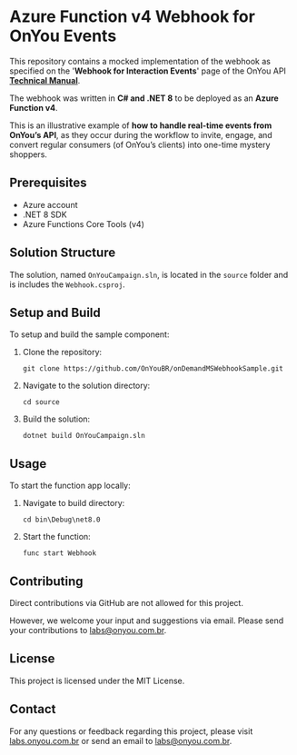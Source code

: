 # Azure Function v4 Webhook for OnYou Events

This repository contains a mocked implementation of the webhook as specified on the '**Webhook for Interaction Events**' page of the OnYou API [**Technical Manual**](https://insights.onyou.com.br/api-manual).

The webhook was written in **C# and .NET 8** to be deployed as an **Azure Function v4**.

This is an illustrative example of **how to handle real-time events from OnYou’s API**, as they occur during the workflow to invite, engage, and convert regular consumers (of OnYou’s clients) into one-time mystery shoppers.

## Prerequisites

- Azure account
- .NET 8 SDK
- Azure Functions Core Tools (v4)

## Solution Structure

The solution, named `OnYouCampaign.sln`, is located in the `source` folder and is includes the `Webhook.csproj`.

## Setup and Build
To setup and build the sample component:

1. Clone the repository:

   ```shell
   git clone https://github.com/OnYouBR/onDemandMSWebhookSample.git
   ```

2. Navigate to the solution directory:

   ```shell
   cd source
   ```

3. Build the solution:

   ```shell
   dotnet build OnYouCampaign.sln
   ```

## Usage

To start the function app locally:

1. Navigate to build directory:

   ```shell
   cd bin\Debug\net8.0
   ```

2. Start the function:

   ```shell
   func start Webhook
   ```

## Contributing

Direct contributions via GitHub are not allowed for this project.

However, we welcome your input and suggestions via email. Please send your contributions to <labs@onyou.com.br>.

## License

This project is licensed under the MIT License.

## Contact

For any questions or feedback regarding this project, please visit [labs.onyou.com.br](https://labs.onyou.com.br) or send an email to <labs@onyou.com.br>.
